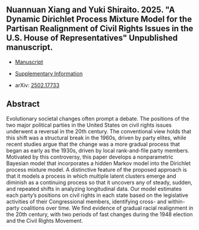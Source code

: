 ## Nuannuan Xiang and Yuki Shiraito. 2025. "A Dynamic Dirichlet Process Mixture Model for the Partisan Realignment of Civil Rights Issues in the U.S. House of Representatives" Unpublished manuscript.

- [Manuscript](../files/dphmmix.pdf)

- [Supplementary Information](../files/dphmmix_si.pdf)

- arXiv: [2502.17733](https://doi.org/10.48550/arXiv.2502.17733)

## Abstract
Evolutionary societal changes often prompt a debate.
The positions of the two major political parties in the United States on civil rights issues underwent a reversal in the 20th century.
The conventional view holds that this shift was a structural break in the 1960s, driven by party elites, while recent studies argue that the change was a more gradual process that began as early as the 1930s, driven by local rank-and-file party members.
Motivated by this controversy, this paper develops a nonparametric Bayesian model that incorporates a hidden Markov model into the Dirichlet process mixture model.
A distinctive feature of the proposed approach is that it models a process in which multiple latent clusters emerge and diminish as a continuing process so that it uncovers any of steady, sudden, and repeated shifts in analyzing longitudinal data.
Our model estimates each party’s positions on civil rights in each state based on the legislative activities of their Congressional members, identifying cross- and within-party coalitions over time.
We find evidence of gradual racial realignment in the 20th century, with two periods of fast changes during the 1948 election and the Civil Rights Movement.

